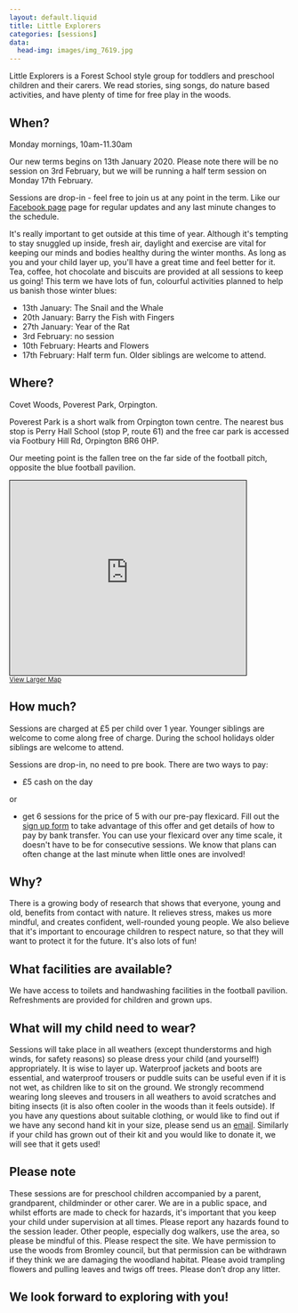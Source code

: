 ```yaml
---
layout: default.liquid
title: Little Explorers
categories: [sessions]
data:
  head-img: images/img_7619.jpg
---
```


Little Explorers is a Forest School style group for toddlers and preschool children
and their carers. We read stories, sing songs, do nature based
activities, and have plenty of time for free play in the woods.

## When?

Monday mornings, 10am-11.30am

Our new terms begins on 13th January 2020. Please note there will be no session on  3rd February, but we will be running a half term session on Monday 17th February. 

Sessions are drop-in - feel free to join us at any point in the term. Like our [Facebook page](https://www.facebook.com/wildberrywood) page for regular updates and any last minute changes to the schedule.

It's really important to get outside at this time of year. Although it's tempting to stay snuggled up inside, fresh air, daylight and exercise are vital for keeping our minds and bodies healthy during the winter months. As long as you and your child layer up, you'll have a great time and feel better for it. Tea, coffee, hot chocolate and biscuits are provided at all sessions to keep us going! This term we have lots of fun, colourful activities planned to help us banish those winter blues:

* 13th January: The Snail and the Whale
* 20th January: Barry the Fish with Fingers
* 27th January: Year of the Rat	
* 3rd February: no session
* 10th February: Hearts and Flowers
* 17th February: Half term fun. Older siblings are welcome to attend. 

## Where?

Covet Woods, Poverest Park, Orpington.

Poverest Park is a short walk from Orpington town centre. The nearest
bus stop is Perry Hall School (stop P, route 61) and the free car park is
accessed via Footbury Hill Rd, Orpington BR6 0HP.

Our meeting point is the fallen tree on the far
side of the football pitch, opposite the blue football pavilion.

<iframe width="425" height="350" frameborder="0" scrolling="no"
marginheight="0" marginwidth="0"
src="https://www.openstreetmap.org/export/embed.html?bbox=0.08855581283569336%2C51.38178554297546%2C0.10355472564697267%2C51.38763092355746&amp;layer=mapnik"
style="border: 1px solid
black; max-width:100%"></iframe><br/><small><a href="https://www.openstreetmap.org/#map=17/51.38471/0.09606">View
Larger Map</a></small>

## How much?

Sessions are charged at £5 per child over 1 year. Younger siblings are welcome to come along free of charge. During the school holidays older siblings are welcome to attend.

Sessions are drop-in, no need to pre book. There are two ways to pay:
* £5 cash on the day

or

* get 6 sessions for the price of 5 with our pre-pay flexicard. Fill out the [sign up form](https://goo.gl/forms/UmXTaIS859GcpKzI2) to take advantage of this offer and get details of how to pay by bank transfer. You can use your flexicard over any time scale, it doesn't have to be for consecutive sessions. We know that plans can often change at the last minute when little ones are involved!

## Why?

There is a growing body of research that shows that everyone, young
and old, benefits from contact with nature. It relieves stress, makes
us more mindful, and creates confident, well-rounded young people. We
also believe that it's important to encourage children to respect
nature, so that they will want to protect it for the future. It's also lots of fun!

## What facilities are available?
We have access to toilets and handwashing facilities in the football pavilion. Refreshments are provided for children and grown ups.

## What will my child need to wear?
Sessions will take place in all weathers (except thunderstorms
  and high winds, for safety reasons) so please dress your child (and
  yourself!) appropriately. It is wise to layer up. Waterproof jackets
  and boots are essential, and waterproof trousers or puddle suits can
  be useful even if it is not wet, as children like to sit on the
  ground. We strongly recommend wearing long sleeves and trousers in all weathers to avoid scratches and biting insects (it is also often cooler in the woods than it feels outside). If you have any questions about suitable clothing, or would like to find out if we have any second hand kit in your size, please send us an [email](mailto:wildberrywoodlearning@gmail.com). Similarly if your child has grown out of their kit and you would like to donate it, we will see that it gets used!

## Please note
These sessions are for preschool children accompanied by a
  parent, grandparent, childminder or other carer. We are in a public
  space, and whilst efforts are made to check for hazards, it's
  important that you keep your child under supervision at all
  times. Please report any hazards found to the session leader. Other people, especially dog walkers, use the area, so please
  be mindful of this.
Please respect the site. We have permission to use the woods from Bromley council, but that permission can be withdrawn if they think we are damaging the woodland habitat. Please avoid trampling flowers and pulling leaves and twigs off trees. Please don’t drop any litter.

## We look forward to exploring with you!
